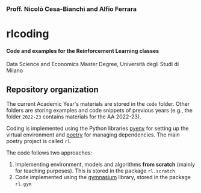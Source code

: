 ### Proff. Nicolò Cesa-Bianchi and Alfio Ferrara

# rlcoding

#### Code and examples for the Reinforcement Learning classes

Data Science and Economics Master Degree, Università degli Studi di Milano



## Repository organization

The current Academic Year's materials are stored in the `code` folder. Other folders are storing examples and code snippets of previous years (e.g., the folder `2022-23` contains materials for the AA 2022-23).

Coding is implemented using the Python libraries [pyenv](https://github.com/pyenv/pyenv) for setting up the virtual environment and [poetry](https://python-poetry.org/) for managing dependencies. The main poetry project is called `rl`. 

The code follows two approaches:

1. Implementing environment, models and algorithms **from scratch** (mainly for teaching purposes). This is stored in the package `rl.scratch`
2. Code implemented using the [gymnasium](https://gymnasium.farama.org/) library, stored in the package `rl.gym`
